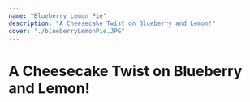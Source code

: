 ```yaml
---
name: "Blueberry Lemon Pie"
description: "A Cheesecake Twist on Blueberry and Lemon!"
cover: "./blueberryLemonPie.JPG"
---
```

# A Cheesecake Twist on Blueberry and Lemon!